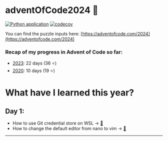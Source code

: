 # adventOfCode2024 🎄



[![Python application](https://github.com/monpie3/adventOfCode2024/actions/workflows/python.yml/badge.svg)](https://github.com/monpie3/adventOfCode2024/actions/workflows/python.yml) [![codecov](https://codecov.io/gh/monpie3/adventOfCode2024/graph/badge.svg?token=sJt7iNyDHN)](https://codecov.io/gh/monpie3/adventOfCode2024)

You can find the puzzle inputs here: [https://adventofcode.com/2024](https://adventofcode.com/2024)


### Recap of my progress in Advent of Code so far:
* [2023](https://github.com/monpie3/adventOfCode2023): 22 days (36 ⭐)
* [2020](https://github.com/monpie3/adventOfCode2020): 10 days (19 ⭐)


# What have I learned this year?
## Day 1:

- How to use Git credential store on WSL → [🔗](https://stackoverflow.com/questions/45925964/how-to-use-git-credential-store-on-wsl-ubuntu-on-windows)
- How to change the default editor from nano to vim → [🔗](https://askubuntu.com/questions/539243/how-to-change-visudo-editor-from-nano-to-vim)


---
